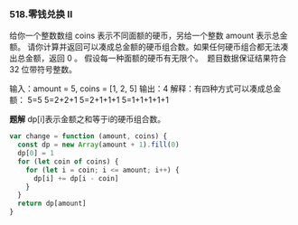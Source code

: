 ### 518.零钱兑换 II
给你一个整数数组 coins 表示不同面额的硬币，另给一个整数 amount 表示总金额。
请你计算并返回可以凑成总金额的硬币组合数。如果任何硬币组合都无法凑出总金额，返回 0 。
假设每一种面额的硬币有无限个。 
题目数据保证结果符合 32 位带符号整数。

输入：amount = 5, coins = [1, 2, 5]
输出：4
解释：有四种方式可以凑成总金额：
5=5
5=2+2+1
5=2+1+1+1
5=1+1+1+1+1

**题解**
dp[i]表示金额之和等于i的硬币组合数。

```js
var change = function (amount, coins) {
  const dp = new Array(amount + 1).fill(0)
  dp[0] = 1
  for (let coin of coins) {
    for (let i = coin; i <= amount; i++) {
      dp[i] += dp[i - coin]
    }
  }
  return dp[amount]
}
```